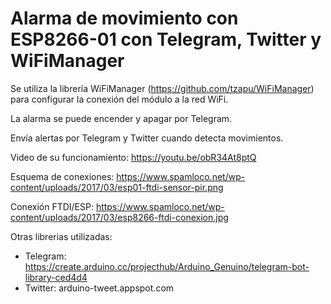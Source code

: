 # Alarma de movimiento con ESP8266-01 con Telegram, Twitter y WiFiManager

Se utiliza la librería WiFiManager (https://github.com/tzapu/WiFiManager) para configurar la conexión del módulo a la red WiFi.

La alarma se puede encender y apagar por Telegram.

Envía alertas por Telegram y Twitter cuando detecta movimientos.

Video de su funcionamiento: https://youtu.be/obR34At8ptQ

Esquema de conexiones: https://www.spamloco.net/wp-content/uploads/2017/03/esp01-ftdi-sensor-pir.png

Conexión FTDI/ESP: https://www.spamloco.net/wp-content/uploads/2017/03/esp8266-ftdi-conexion.jpg

Otras librerias utilizadas:

- Telegram: https://create.arduino.cc/projecthub/Arduino_Genuino/telegram-bot-library-ced4d4
- Twitter: arduino-tweet.appspot.com
